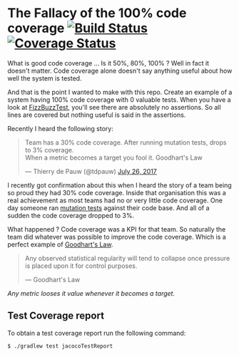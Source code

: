 # The Fallacy of the 100% code coverage [![Build Status](https://travis-ci.org/thinkinglabs/the-100-percent-code-coverage-fallacy.svg?branch=master)](https://travis-ci.org/thinkinglabs/the-100-percent-code-coverage-fallacy) [![Coverage Status](https://coveralls.io/repos/github/thinkinglabs/the-100-percent-code-coverage-fallacy/badge.svg?branch=master)](https://coveralls.io/github/thinkinglabs/the-100-percent-code-coverage-fallacy?branch=master)

What is good code coverage ... Is it 50%, 80%, 100% ? Well in fact it doesn't matter. Code coverage alone doesn't say anything useful about how well the system is tested.

And that is the point I wanted to make with this repo. Create an example of a system having 100% code coverage with 0 valuable tests. When you have a look at [FizzBuzzTest](./blob/master/src/test/java/io/thinkinglabs/FizzBuzzTest.java), you'll see there are absolutely no assertions. So all lines are covered but nothing useful is said in the assertions.

Recently I heard the following story:
<blockquote class="twitter-tweet" data-lang="en"><p lang="en" dir="ltr">Team has a 30% code coverage. After running mutation tests, drops to 3% coverage.<br>When a metric becomes a target you fool it. Goodhart&#39;s Law</p>&mdash; Thierry de Pauw (@tdpauw) <a href="https://twitter.com/tdpauw/status/890112157450481664">July 26, 2017</a></blockquote>
<script async src="//platform.twitter.com/widgets.js" charset="utf-8"></script>

I recently got confirmation about this when I heard the story of a team being so proud they had 30% code coverage. Inside that organisation this was a real achievement as most teams had no or very little code coverage. One day someone ran [mutation tests](https://en.wikipedia.org/wiki/Mutation_testing) against their code base. And all of a sudden the code coverage dropped to 3%.

What happened ? Code coverage was a KPI for that team. So naturally the team did whatever was possible to improve the code coverage.
Which is a perfect example of [Goodhart's Law](https://en.wikipedia.org/wiki/Goodhart%27s_law).

> Any observed statistical regularity will tend to collapse once pressure is placed upon it for control purposes.
>
> &mdash; Goodhart's Law

_Any metric looses it value whenever it becomes a target._

## Test Coverage report
To obtain a test coverage report run the following command:
```
$ ./gradlew test jacocoTestReport
```
